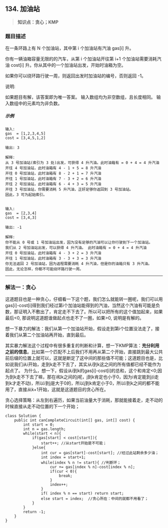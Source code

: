 ## 134. 加油站
> **知识点：贪心；KMP**
### 题目描述

在一条环路上有 N 个加油站，其中第 i 个加油站有汽油 gas[i] 升。

你有一辆油箱容量无限的的汽车，从第 i 个加油站开往第 i+1 个加油站需要消耗汽油 cost[i] 升。你从其中的一个加油站出发，开始时油箱为空。

如果你可以绕环路行驶一周，则返回出发时加油站的编号，否则返回 -1。

说明: 

如果题目有解，该答案即为唯一答案。
输入数组均为非空数组，且长度相同。
输入数组中的元素均为非负数。

##### 示例

```
输入: 
gas  = [1,2,3,4,5]
cost = [3,4,5,1,2]

输出: 3

解释:
从 3 号加油站(索引为 3 处)出发，可获得 4 升汽油。此时油箱有 = 0 + 4 = 4 升汽油
开往 4 号加油站，此时油箱有 4 - 1 + 5 = 8 升汽油
开往 0 号加油站，此时油箱有 8 - 2 + 1 = 7 升汽油
开往 1 号加油站，此时油箱有 7 - 3 + 2 = 6 升汽油
开往 2 号加油站，此时油箱有 6 - 4 + 3 = 5 升汽油
开往 3 号加油站，你需要消耗 5 升汽油，正好足够你返回到 3 号加油站。
因此，3 可为起始索引。


输入: 
gas  = [2,3,4]
cost = [3,4,3]

输出: -1

解释:
你不能从 0 号或 1 号加油站出发，因为没有足够的汽油可以让你行驶到下一个加油站。
我们从 2 号加油站出发，可以获得 4 升汽油。 此时油箱有 = 0 + 4 = 4 升汽油
开往 0 号加油站，此时油箱有 4 - 3 + 2 = 3 升汽油
开往 1 号加油站，此时油箱有 3 - 3 + 3 = 3 升汽油
你无法返回 2 号加油站，因为返程需要消耗 4 升汽油，但是你的油箱只有 3 升汽油。
因此，无论怎样，你都不可能绕环路行驶一周。
```
---
### 解法一：贪心

这道题目也是一种贪心，仔细看一下这个题，我们怎么就能转一圈呢，我们可以用gas[i]-cost[i]得到我们经过第i个加油站能得到的汽油，当然这个汽油有可能是负数，那证明入不敷出了，肯定走不下去了。所以可以把所有的这个值加起来，如果最后<0, 那说明这道题谁做起点也走不了一圈，如果>0, 说明是有解的。    

想一下暴力的解法：我们从第一个加油站开始，假设走到第i个位置没法走了，接着我们从第二个加油站再开始，直到最后。   

其实暴力解法这个过程中有很多重复的判断和计算，想一下KMP算法：**充分利用之前的信息**。比如第一个匹配不上后我们不用再从第二个开始，直接跳到最大公共前后缀的位置上就可以，这就是断定了这中间的那些值不可能；这道题目也是，比如说我们从i开始，走到k走不下去了，其实从i到k这之间的所有值都已经不能作为起点了。 为什么，想一下，假设从i到k的gas[i]-cost[i]的总和，这个和肯定<0;因为到k走不下去了嘛，那在i和k之间的j呢，j到k肯定也小于0，因为i肯定能到j(i走到k才走不动)，所以i到j是大于0的，所以j到k肯定小于0，所以i到k之间的都不能用了，直接从k+1开始，这就是这道题目的贪心所在。   

贪心选择策略：从左到右遍历，如果当前油量大于消耗，那就能接着走，走不动的时候直接从走不动位置的下一个开始；

```
class Solution {
    public int canCompleteCircuit(int[] gas, int[] cost) {
        int start = 0;
        int n = gas.length;
        while(start < n){
            if(gas[start] < cost[start]){
                start++; //从start开始是不可能；
            }else{
                int cur = gas[start]-cost[start]; //经过此站剩余多少油；
                int index = start+1;
                while(index % n != start){ //判断环；
                    cur += gas[index % n]-cost[index % n]; 
                    if(cur < 0){
                        break;
                    }
                    index++;
                } 
                if( index % n == start) return start;
                else start = index;  //贪心所在：中间的就都不用看了；
            }
        }
        return -1;
    }
}
```
